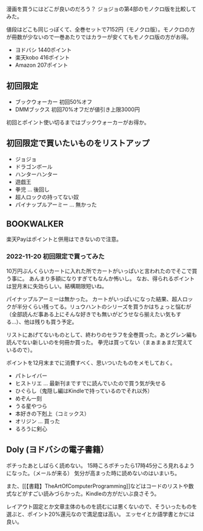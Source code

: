 漫画を買うにはどこが良いのだろう？
ジョジョの第4部のモノクロ版を比較してみた。

値段はどこも同じっぽくて、全巻セットで7152円（モノクロ版）。モノクロの方が冊数が少ないので一巻あたりではカラーが安くてもモノクロ版の方がお得。

- ヨドバシ 1440ポイント
- 楽天kobo 416ポイント
- Amazon 207ポイント

## 初回限定

- ブックウォーカー 初回50%オフ
-  DMMブックス  初回70%オフだが値引き上限3000円

初回とポイント使い切るまではブックウォーカーがお得か。

## 初回限定で買いたいものをリストアップ

- ジョジョ
- ドラゴンボール
- ハンターハンター
- 遊戯王
- 拳児 ... 後回し
- 超人ロックの持ってない奴
- パイナップルアーミー ... 無かった

## BOOKWALKER

楽天Payはポイントと併用はできないので注意。

### 2022-11-20 初回限定で買ってみた

10万円ぶんくらいカートに入れた所でカートがいっぱいと言われたのでそこで買う事に。
あんまり多額になりすぎてもなんか怖いし。
なお、得られるポイントは翌月末に失効らしい。結構期限短いね。

パイナップルアーミーは無かった。
カートがいっぱいになった結果、超人ロックが半分くらい残ってる。リュウハントのシリーズを買うかはちょっと悩むが（全部読んだ事ある上にそんな好きでも無いがどうせなら揃えたい気もする…）、他は残りも買う予定。

リストにあげてないものとして、終わりのセラフを全巻買った。あとグレン編も読んでない新しいのを何冊か買った。
拳児は買ってない（まぁまぁまだ覚えているので）。

ポイントを12月末までに消費すべく、思いついたものをメモしておく。

- パトレイバー
- ヒストリエ ... 最新刊まですでに読んでいたので買う気が失せる
- ひぐらし（鬼隠し編はKindleで持っているのでそれ以外）
- めぞん一刻
- うる星やつら
- 本好きの下剋上（コミックス）
-  オリジン ... 買った
- るろうに剣心

## Doly (ヨドバシの電子書籍）

ポチったあとしばらく読めない。
15時ころポチったら17時45分ころ見れるようになった。（メールが来る）
気分が高まった時に読めないのはいまいち。

また、[[【書籍】TheArtOfComputerProgramming]]などはコードのリストや数式などがすごい読みづらかった。Kindleの方がだいぶ良さそう。

レイアウト固定とか文章主体のものを読むには悪くないので、そういったものを選ぶと、ポイント20%還元なので満足度は高い。
エッセイとか語学書とかには良い。